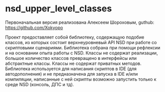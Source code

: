 # nsd_upper_level_classes

Первоначальная версия реализована Алексеем Шороховым, guthub: https://github.com/Xokyopo

Проект предоставляет собой библиотеку, содержащую подобие классов, из которых состоит 
верхнеуровневый API NSD при работе со скриптовыми сценариями. 
Библиотека собрана при помощи рефлексии и на основании опыта работы с NSD. 
Классы не содержат реализации, большое количество классов превращено в интерфейсы или абстрактные классы. Классы не содержат приватных методов.
Библиотека используется для написания скриптов в IDE (для автодополнения) и не предназначена для запуска в IDE и/или компиляции, 
написанные с ней скрипты возможно запустить только к среде NSD (консоль, ДПС и тд).